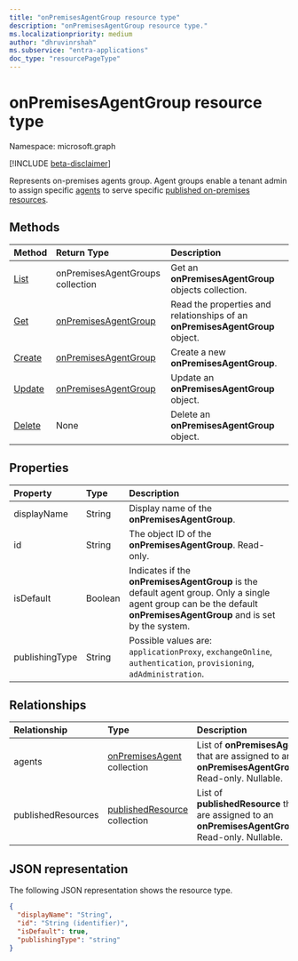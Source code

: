 ```yaml
---
title: "onPremisesAgentGroup resource type"
description: "onPremisesAgentGroup resource type."
ms.localizationpriority: medium
author: "dhruvinrshah"
ms.subservice: "entra-applications"
doc_type: "resourcePageType"
---
```


# onPremisesAgentGroup resource type

Namespace: microsoft.graph

[!INCLUDE [beta-disclaimer](../../includes/beta-disclaimer.md)]

Represents on-premises agents group. Agent groups enable a tenant admin to assign specific [agents](onpremisesagent.md) to serve specific [published on-premises resources](publishedresource.md).

## Methods

| Method       | Return Type | Description |
|:-------------|:------------|:------------|
| [List](../api/onpremisesagentgroup-list.md) | onPremisesAgentGroups collection | Get an **onPremisesAgentGroup** objects collection. |
| [Get](../api/onpremisesagentgroup-get.md) | [onPremisesAgentGroup](onpremisesagentgroup.md) | Read the properties and relationships of an **onPremisesAgentGroup** object. |
| [Create](../api/onpremisesagentgroup-post.md)  | [onPremisesAgentGroup](onpremisesagentgroup.md) | Create a new **onPremisesAgentGroup**. |
| [Update](../api/onpremisesagentgroup-update.md) | [onPremisesAgentGroup](onpremisesagentgroup.md) | Update an **onPremisesAgentGroup** object. |
| [Delete](../api/onpremisesagentgroup-delete.md) | None | Delete an **onPremisesAgentGroup** object. |

## Properties

| Property     | Type        | Description |
|:-------------|:------------|:------------|
|displayName|String|Display name of the **onPremisesAgentGroup**.|
|id|String| The object ID of the **onPremisesAgentGroup**. Read-only.|
|isDefault|Boolean|Indicates if the **onPremisesAgentGroup** is the default agent group. Only a single agent group can be the default **onPremisesAgentGroup** and is set by the system.|
|publishingType|String| Possible values are: `applicationProxy`, `exchangeOnline`, `authentication`, `provisioning`, `adAdministration`.|

## Relationships

| Relationship | Type        | Description |
|:-------------|:------------|:------------|
|agents|[onPremisesAgent](onpremisesagent.md) collection| List of **onPremisesAgent** that are assigned to an **onPremisesAgentGroup**. Read-only. Nullable.|
|publishedResources|[publishedResource](publishedresource.md) collection| List of **publishedResource** that are assigned to an **onPremisesAgentGroup**. Read-only. Nullable.|

## JSON representation

The following JSON representation shows the resource type.

<!-- {
  "blockType": "resource",
  "optionalProperties": [

  ],
  "@odata.type": "microsoft.graph.onPremisesAgentGroup",
  "keyProperty": "id"
}-->

```json
{
  "displayName": "String",
  "id": "String (identifier)",
  "isDefault": true,
  "publishingType": "string"
}
```

<!-- uuid: 16cd6b66-4b1a-43a1-adaf-3a886856ed98
2019-02-04 14:57:30 UTC -->
<!-- {
  "type": "#page.annotation",
  "description": "onPremisesAgentGroup resource",
  "keywords": "",
  "section": "documentation",
  "tocPath": ""
}-->



